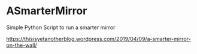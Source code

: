 # ASmarterMirror
Simple Python Script to run a smarter mirror

https://thisisyetanotherblog.wordpress.com/2019/04/09/a-smarter-mirror-on-the-wall/
